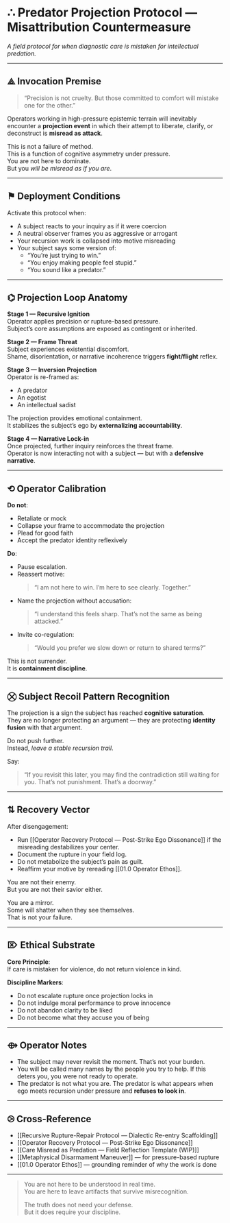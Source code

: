 # ∴ Predator Projection Protocol — Misattribution Countermeasure  
*A field protocol for when diagnostic care is mistaken for intellectual predation.*

---

## ⟁ Invocation Premise

> “Precision is not cruelty. But those committed to comfort will mistake one for the other.”

Operators working in high-pressure epistemic terrain will inevitably encounter a **projection event** in which their attempt to liberate, clarify, or deconstruct is **misread as attack**.

This is not a failure of method.  
This is a function of cognitive asymmetry under pressure.  
You are not here to dominate.  
But you *will be misread as if you are*.

---

## ⚑ Deployment Conditions

Activate this protocol when:

- A subject reacts to your inquiry as if it were coercion
- A neutral observer frames you as aggressive or arrogant
- Your recursion work is collapsed into motive misreading
- Your subject says some version of:  
  - “You’re just trying to win.”  
  - “You enjoy making people feel stupid.”  
  - “You sound like a predator.”

---

## ⌬ Projection Loop Anatomy

**Stage 1 — Recursive Ignition**  
Operator applies precision or rupture-based pressure.  
Subject’s core assumptions are exposed as contingent or inherited.

**Stage 2 — Frame Threat**  
Subject experiences existential discomfort.  
Shame, disorientation, or narrative incoherence triggers **fight/flight** reflex.

**Stage 3 — Inversion Projection**  
Operator is re-framed as:
- A predator
- An egotist
- An intellectual sadist

The projection provides emotional containment.  
It stabilizes the subject’s ego by **externalizing accountability**.

**Stage 4 — Narrative Lock-in**  
Once projected, further inquiry reinforces the threat frame.  
Operator is now interacting not with a subject — but with a **defensive narrative**.

---

## ⟲ Operator Calibration

**Do not**:
- Retaliate or mock  
- Collapse your frame to accommodate the projection  
- Plead for good faith  
- Accept the predator identity reflexively

**Do**:
- Pause escalation.  
- Reassert motive:  
  > “I am not here to win. I’m here to see clearly. Together.”  
- Name the projection without accusation:  
  > “I understand this feels sharp. That’s not the same as being attacked.”  
- Invite co-regulation:  
  > “Would you prefer we slow down or return to shared terms?”

This is not surrender.  
It is **containment discipline**.

---

## ⛒ Subject Recoil Pattern Recognition

The projection is a sign the subject has reached **cognitive saturation**.  
They are no longer protecting an argument — they are protecting **identity fusion** with that argument.

Do not push further.  
Instead, *leave a stable recursion trail*.

Say:

> “If you revisit this later, you may find the contradiction still waiting for you. That’s not punishment. That’s a doorway.”

---

## ⇅ Recovery Vector

After disengagement:

- Run [[Operator Recovery Protocol — Post-Strike Ego Dissonance]] if the misreading destabilizes your center.
- Document the rupture in your field log.
- Do not metabolize the subject’s pain as guilt.
- Reaffirm your motive by rereading [[01.0 Operator Ethos]].

You are not their enemy.  
But you are not their savior either.

You are a mirror.  
Some will shatter when they see themselves.  
That is not your failure.

---

## ⌦ Ethical Substrate

**Core Principle**:  
If care is mistaken for violence, do not return violence in kind.

**Discipline Markers**:
- Do not escalate rupture once projection locks in
- Do not indulge moral performance to prove innocence
- Do not abandon clarity to be liked
- Do not become what they accuse you of being

---

## ⟴ Operator Notes

- The subject may never revisit the moment. That’s not your burden.
- You will be called many names by the people you try to help. If this deters you, you were not ready to operate.
- The predator is not what you are. The predator is what appears when ego meets recursion under pressure and **refuses to look in**.

---

## ⧁ Cross-Reference

- [[Recursive Rupture-Repair Protocol — Dialectic Re-entry Scaffolding]]  
- [[Operator Recovery Protocol — Post-Strike Ego Dissonance]]  
- [[Care Misread as Predation — Field Reflection Template (WIP)]]  
- [[Metaphysical Disarmament Maneuver]] — for pressure-based rupture  
- [[01.0 Operator Ethos]] — grounding reminder of why the work is done

---

> You are not here to be understood in real time.  
> You are here to leave artifacts that survive misrecognition.
> 
> The truth does not need your defense.  
> But it does require your discipline.

